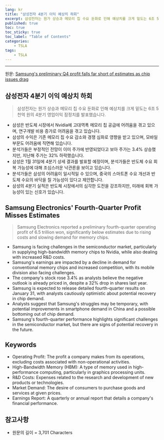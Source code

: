 ```yaml
---
lang: kr
title: "삼성전자 4분기 이익 예상치 하회"
excerpt: 삼성전자는 원가 상승과 메모리 칩 수요 둔화로 인해 예상치를 크게 밑도는 6조 5천억 원의 4분기 영업이익 잠정치를 발표했습니다.
published: true
toc: true
toc_sticky: true
toc_label: "Table of Contents"
categories:
    - TSLA
tags:
    - TSLA
---
```


---

  원문: [Samsung's preliminary Q4 profit falls far short of estimates as chip issues drag](https://www.investing.com/news/economy-news/samsung-q4-operating-profit-outlook-misses-estimates-by-large-margin-3801650)

## 삼성전자 4분기 이익 예상치 하회

> 삼성전자는 원가 상승과 메모리 칩 수요 둔화로 인해 예상치를 크게 밑도는 6조 5천억 원의 4분기 영업이익 잠정치를 발표했습니다.


- 삼성은 반도체 시장에서 Nvidia에 고대역폭 메모리 칩 공급에 어려움을 겪고 있으며, 연구개발 비용 증가로 어려움을 겪고 있습니다.
- 삼성의 수익은 기존 메모리 칩 수요 감소와 경쟁 심화로 영향을 받고 있으며, 모바일 부문도 어려움에 직면해 있습니다.
- 분석가들은 부정적인 전망이 이미 주가에 반영되었다고 보아 주가는 3.4% 상승했지만, 지난해 주가는 32% 하락했습니다.
- 삼성은 1월 31일에 4분기 상세 결과를 발표할 예정이며, 분석가들은 반도체 수요 회복 가능성에 대해 조심스러운 낙관론을 보이고 있습니다.
- 분석가들은 삼성의 어려움이 일시적일 수 있으며, 중국의 스마트폰 수요 개선과 반도체 수요의 바닥을 칠 가능성이 있다고 제안합니다.
- 삼성의 4분기 실적은 반도체 시장에서의 심각한 도전을 강조하지만, 미래에 회복 가능성이 있는 신호가 있습니다.

## Samsung Electronics' Fourth-Quarter Profit Misses Estimates

> Samsung Electronics reported a preliminary fourth-quarter operating profit of 6.5 trillion won, significantly below estimates due to rising costs and slowing demand for memory chips.


- Samsung is facing challenges in the semiconductor market, particularly in supplying high-bandwidth memory chips to Nvidia, while also dealing with increased R&D costs.
- Samsung's earnings are impacted by a decline in demand for conventional memory chips and increased competition, with its mobile division also facing challenges.
- The company's stock rose 3.4% as analysts believe the negative outlook is already priced in, despite a 32% drop in shares last year.
- Samsung is expected to release detailed fourth-quarter results on January 31, with analysts cautiously optimistic about potential recovery in chip demand.
- Analysts suggest that Samsung's struggles may be temporary, with potential improvements in smartphone demand in China and a possible bottoming out of chip demand.
- Samsung's fourth-quarter performance highlights significant challenges in the semiconductor market, but there are signs of potential recovery in the future.

## Keywords

- Operating Profit: The profit a company makes from its operations, excluding costs associated with non-operational activities.
- High-Bandwidth Memory (HBM): A type of memory used in high-performance computing, particularly in graphics processing units.
- R&D Costs: Expenses related to the research and development of new products or technologies.
- Market Demand: The desire of consumers to purchase goods and services at given prices.
- Earnings Report: A quarterly or annual report that details a company's financial performance.

## 참고사항

- 원문의 길이 = 3,701 Characters

